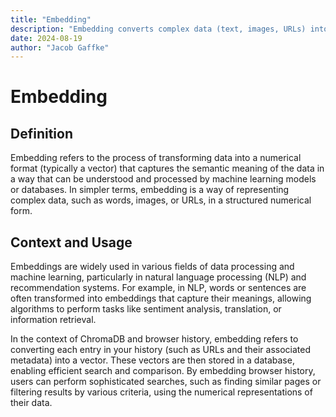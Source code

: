 ```yaml
---
title: "Embedding"
description: "Embedding converts complex data (text, images, URLs) into numerical vectors, capturing essential meanings for efficient processing, comparison, and retrieval by ML models."
date: 2024-08-19
author: "Jacob Gaffke"
---
```


# Embedding

## Definition

Embedding refers to the process of transforming data into a numerical format (typically a vector) that captures the semantic meaning of the data in a way that can be understood and processed by machine learning models or databases. In simpler terms, embedding is a way of representing complex data, such as words, images, or URLs, in a structured numerical form.

## Context and Usage

Embeddings are widely used in various fields of data processing and machine learning, particularly in natural language processing (NLP) and recommendation systems. For example, in NLP, words or sentences are often transformed into embeddings that capture their meanings, allowing algorithms to perform tasks like sentiment analysis, translation, or information retrieval.

In the context of ChromaDB and browser history, embedding refers to converting each entry in your history (such as URLs and their associated metadata) into a vector. These vectors are then stored in a database, enabling efficient search and comparison. By embedding browser history, users can perform sophisticated searches, such as finding similar pages or filtering results by various criteria, using the numerical representations of their data.
